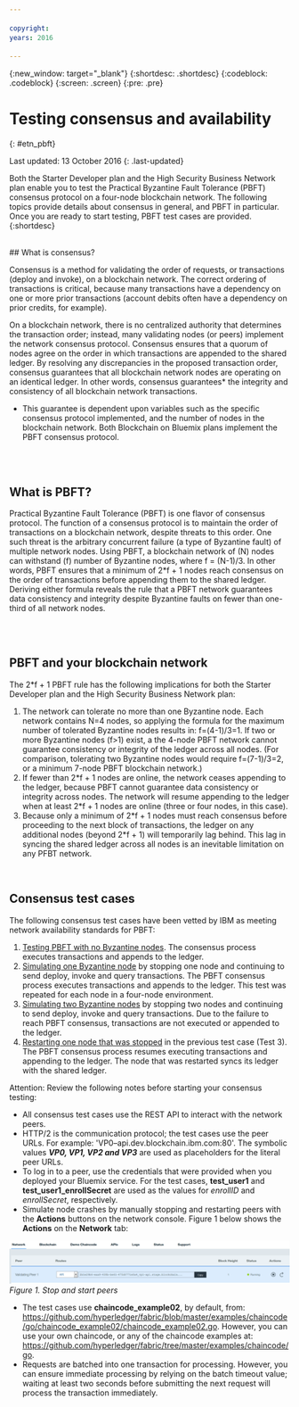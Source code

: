 ```yaml
---

copyright:
years: 2016

---
```


{:new_window: target="_blank"}
{:shortdesc: .shortdesc}
{:codeblock: .codeblock}
{:screen: .screen}
{:pre: .pre}


# Testing consensus and availability
{: #etn_pbft}

Last updated: 13 October 2016
{: .last-updated}

Both the Starter Developer plan and the High Security Business Network plan enable you to test the Practical Byzantine Fault Tolerance (PBFT) consensus protocol on a four-node blockchain network. The following topics provide details about consensus in general, and PBFT in particular. Once you are ready to start testing, PBFT test cases are provided.  
{:shortdesc}  

<br>
## What is consensus?

Consensus is a method for validating the order of requests, or transactions (deploy and invoke), on a blockchain network. The correct ordering of transactions is critical, because many transactions have a dependency on one or more prior transactions (account debits often have a dependency on prior credits, for example).

On a blockchain network, there is no centralized authority that determines the transaction order; instead, many validating nodes (or peers) implement the network consensus protocol. Consensus ensures that a quorum of nodes agree on the order in which transactions are appended to the shared ledger. By resolving any discrepancies in the proposed transaction order, consensus guarantees that all blockchain network nodes are operating on an identical ledger. In other words, consensus guarantees* the integrity and consistency of all blockchain network transactions.

* This guarantee is dependent upon variables such as the specific consensus protocol implemented, and the number of nodes in the blockchain network. Both Blockchain on Bluemix plans implement the PBFT consensus protocol.  

<br><br>
## What is PBFT?

Practical Byzantine Fault Tolerance (PBFT) is one flavor of consensus protocol. The function of a consensus protocol is to maintain the order of transactions on a blockchain network, despite threats to this order. One such threat is the arbitrary concurrent failure (a type of Byzantine fault) of multiple network nodes. Using PBFT, a blockchain network of (N) nodes can withstand (f) number of Byzantine nodes, where f = (N-1)/3. In other words, PBFT ensures that a minimum of 2\*f + 1 nodes reach consensus on the order of transactions before appending them to the shared ledger. Deriving either formula reveals the rule that a PBFT network guarantees data consistency and integrity despite Byzantine faults on fewer than one-third of all network nodes.  

<br><br>
## PBFT and your blockchain network

The 2\*f + 1 PBFT rule has the following implications for both the Starter Developer plan and the High Security Business Network plan:

1. The network can tolerate no more than one Byzantine node. Each network contains N=4 nodes, so applying the formula for the maximum number of tolerated Byzantine nodes results in: f=(4-1)/3=1. If two or more Byzantine nodes (f>1) exist, a the 4-node PBFT network cannot guarantee consistency or integrity of the ledger across all nodes. (For comparison, tolerating two Byzantine nodes would require f=(7-1)/3=2, or a minimum 7-node PBFT blockchain network.)
2. If fewer than 2\*f + 1 nodes are online, the network ceases appending to the ledger, because PBFT cannot guarantee data consistency or integrity across nodes. The network will resume appending to the ledger when at least 2\*f + 1 nodes are online (three or four nodes, in this case).
3. Because only a minimum of 2\*f + 1 nodes must reach consensus before proceeding to the next block of transactions, the ledger on any additional nodes (beyond 2\*f + 1) will temporarily lag behind. This lag in syncing the shared ledger across all nodes is an inevitable limitation on any PFBT network.
<br>

## Consensus test cases
The following consensus test cases have been vetted by IBM as meeting network availability standards for PBFT:

1. [Testing PBFT with no Byzantine nodes](pbft_test1.html). The consensus process executes transactions and appends to the ledger.
2. [Simulating one Byzantine node](pbft_test2.html) by stopping one node and continuing to send deploy, invoke and query transactions. The PBFT consensus process executes transactions and appends to the ledger. This test was repeated for each node in a  four-node environment.
3. [Simulating two Byzantine nodes](pbft_test3.html) by stopping two nodes and continuing to send deploy, invoke and query transactions. Due to the failure to reach PBFT consensus, transactions are not executed or appended to the ledger.
4. [Restarting one node that was stopped](pbft_test4.html) in the previous test case (Test 3). The PBFT consensus process resumes executing transactions and appending to the ledger. The node that was restarted syncs its ledger with the shared ledger.  

Attention: Review the following notes before starting your consensus testing:

- All consensus test cases use the REST API to interact with the network peers.
- HTTP/2 is the communication protocol; the test cases use the peer URLs. For example: 'VP0–api.dev.blockchain.ibm.com:80'. The symbolic values ***VP0, VP1, VP2 and VP3*** are used as placeholders for the literal peer URLs.
-  To log in to a peer, use the credentials that were provided when you deployed your Bluemix service. For the test cases, **test\_user1** and **test\_user1\_enrollSecret** are used as the values for *enrollID* and *enrollSecret*, respectively.
-  Simulate node crashes by manually stopping and restarting peers with the **Actions** buttons on the network console. Figure 1 below shows the **Actions** on the **Network** tab:

![](images/stopstartpeer.png "Stop and start peers")
*Figure 1. Stop and start peers*

- The test cases use **chaincode_example02**, by default, from:  https://github.com/hyperledger/fabric/blob/master/examples/chaincode/go/chaincode_example02/chaincode_example02.go. However, you can use your own chaincode, or any of the chaincode examples at:  https://github.com/hyperledger/fabric/tree/master/examples/chaincode/go.
- Requests are batched into one transaction for processing. However, you can ensure immediate processing by relying on the batch timeout value; waiting at least two seconds before submitting the next request will process the transaction immediately.
